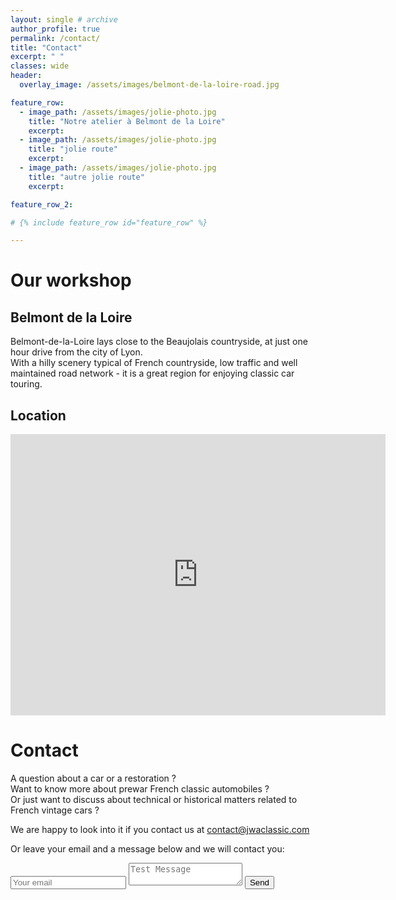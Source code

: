 ```yaml
---
layout: single # archive
author_profile: true
permalink: /contact/
title: "Contact"
excerpt: " "
classes: wide
header:
  overlay_image: /assets/images/belmont-de-la-loire-road.jpg

feature_row:
  - image_path: /assets/images/jolie-photo.jpg
    title: "Notre atelier à Belmont de la Loire"
    excerpt:
  - image_path: /assets/images/jolie-photo.jpg
    title: "jolie route"
    excerpt:  
  - image_path: /assets/images/jolie-photo.jpg
    title: "autre jolie route"
    excerpt:

feature_row_2:

# {% include feature_row id="feature_row" %}

---
```




# Our workshop

## Belmont de la Loire
Belmont-de-la-Loire lays close to the Beaujolais countryside, at just one hour drive from the city of Lyon.   
With a hilly scenery typical of French countryside, low traffic and well maintained road network - it is a great region for enjoying classic car touring.

## Location
<iframe src="https://www.google.com/maps/embed?pb=!1m18!1m12!1m3!1d9293.912335240964!2d4.350809486626293!3d46.16873137114699!2m3!1f0!2f0!3f0!3m2!1i1024!2i768!4f13.1!3m3!1m2!1s0x47f3891ced02c413%3A0xa841c47ad1bbdc81!2sJWA%20Classic!5e0!3m2!1sen!2stw!4v1582867736517!5m2!1sen!2stw" width="600" height="450" frameborder="0" style="border:0;" allowfullscreen=""></iframe>

<br>


# Contact
A question about a car or a restoration ?   
Want to know more about prewar French classic automobiles ?   
Or just want to discuss about technical or historical matters related to French vintage cars ?

We are happy to look into it if you contact us at [contact@jwaclassic.com](mailto:contact@jwaclassic.com)

Or leave your email and a message below and we will contact you:

<form method="POST" action="https://formspree.io/contact@jwaclassic.com">
  <input type="email" name="email" placeholder="Your email">
  <textarea name="message" placeholder="Test Message"></textarea>
  <button type="submit">Send</button>
</form>
